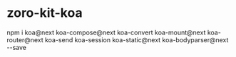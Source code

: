 # zoro-kit-koa

npm i koa@next koa-compose@next koa-convert koa-mount@next koa-router@next koa-send koa-session koa-static@next koa-bodyparser@next --save
